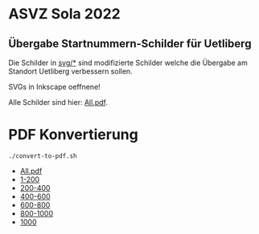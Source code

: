 # ASVZ Sola 2022

## Übergabe Startnummern-Schilder für Uetliberg

Die Schilder in [svg/*](svgss/) sind modifizierte Schilder welche die Übergabe
am Standort Uetliberg verbessern sollen.

SVGs in Inkscape oeffnene!

Alle Schilder sind hier: [All.pdf](All.pdf).


# PDF Konvertierung

```shell
./convert-to-pdf.sh
```

- [All.pdf](All.pdf)
- [1-200](output/Sola-0001.svg.pdf)
- [200-400](output/Sola-0200.svg.pdf)
- [400-600](output/Sola-0400.svg.pdf)
- [600-800](output/Sola-0600.svg.pdf)
- [800-1000](output/Sola-0800.svg.pdf)
- [1000](output/Sola-1000.svg.pdf)

